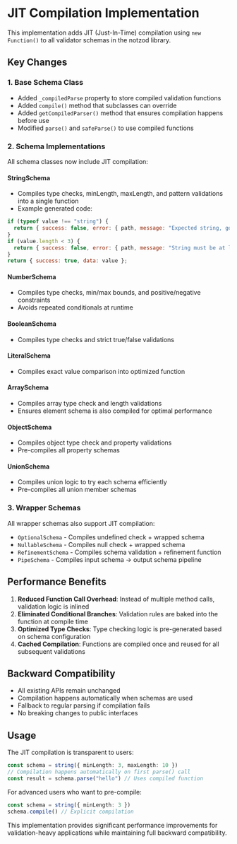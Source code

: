 # JIT Compilation Implementation

This implementation adds JIT (Just-In-Time) compilation using `new Function()` to all validator schemas in the notzod library. 

## Key Changes

### 1. Base Schema Class
- Added `_compiledParse` property to store compiled validation functions
- Added `compile()` method that subclasses can override
- Added `getCompiledParser()` method that ensures compilation happens before use
- Modified `parse()` and `safeParse()` to use compiled functions

### 2. Schema Implementations
All schema classes now include JIT compilation:

#### StringSchema
- Compiles type checks, minLength, maxLength, and pattern validations into a single function
- Example generated code:
```javascript
if (typeof value !== "string") {
  return { success: false, error: { path, message: "Expected string, got " + typeof value, data: value } };
}
if (value.length < 3) {
  return { success: false, error: { path, message: "String must be at least 3 characters", data: value } };
}
return { success: true, data: value };
```

#### NumberSchema  
- Compiles type checks, min/max bounds, and positive/negative constraints
- Avoids repeated conditionals at runtime

#### BooleanSchema
- Compiles type checks and strict true/false validations

#### LiteralSchema
- Compiles exact value comparison into optimized function

#### ArraySchema
- Compiles array type check and length validations
- Ensures element schema is also compiled for optimal performance

#### ObjectSchema
- Compiles object type check and property validations
- Pre-compiles all property schemas

#### UnionSchema
- Compiles union logic to try each schema efficiently
- Pre-compiles all union member schemas

### 3. Wrapper Schemas
All wrapper schemas also support JIT compilation:
- `OptionalSchema` - Compiles undefined check + wrapped schema
- `NullableSchema` - Compiles null check + wrapped schema  
- `RefinementSchema` - Compiles schema validation + refinement function
- `PipeSchema` - Compiles input schema -> output schema pipeline

## Performance Benefits

1. **Reduced Function Call Overhead**: Instead of multiple method calls, validation logic is inlined
2. **Eliminated Conditional Branches**: Validation rules are baked into the function at compile time
3. **Optimized Type Checks**: Type checking logic is pre-generated based on schema configuration
4. **Cached Compilation**: Functions are compiled once and reused for all subsequent validations

## Backward Compatibility

- All existing APIs remain unchanged
- Compilation happens automatically when schemas are used
- Fallback to regular parsing if compilation fails
- No breaking changes to public interfaces

## Usage

The JIT compilation is transparent to users:

```typescript
const schema = string({ minLength: 3, maxLength: 10 })
// Compilation happens automatically on first parse() call
const result = schema.parse("hello") // Uses compiled function
```

For advanced users who want to pre-compile:
```typescript
const schema = string({ minLength: 3 })
schema.compile() // Explicit compilation
```

This implementation provides significant performance improvements for validation-heavy applications while maintaining full backward compatibility.